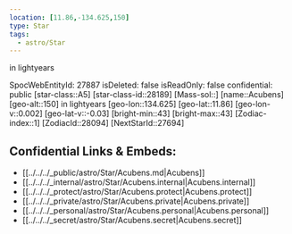 ```yaml
---
location: [11.86,-134.625,150]
type: Star
tags:
  - astro/Star
---
```

 in lightyears
 
SpocWebEntityId: 27887
isDeleted: false
isReadOnly: false
confidential: public
[star-class::A5]
[star-class-id::28189]
[Mass-sol::]
[name::Acubens]
[geo-alt::150] in lightyears
[geo-lon::134.625]
[geo-lat::11.86]
[geo-lon-v::0.002]
[geo-lat-v::-0.03]
[bright-min::43]
[bright-max::43]
[Zodiac-index::1]
[ZodiacId::28094]
[NextStarId::27694]



## Confidential Links & Embeds: 
- [[../../../_public/astro/Star/Acubens.md|Acubens]] 
- [[../../../_internal/astro/Star/Acubens.internal|Acubens.internal]] 
- [[../../../_protect/astro/Star/Acubens.protect|Acubens.protect]] 
- [[../../../_private/astro/Star/Acubens.private|Acubens.private]] 
- [[../../../_personal/astro/Star/Acubens.personal|Acubens.personal]] 
- [[../../../_secret/astro/Star/Acubens.secret|Acubens.secret]]

